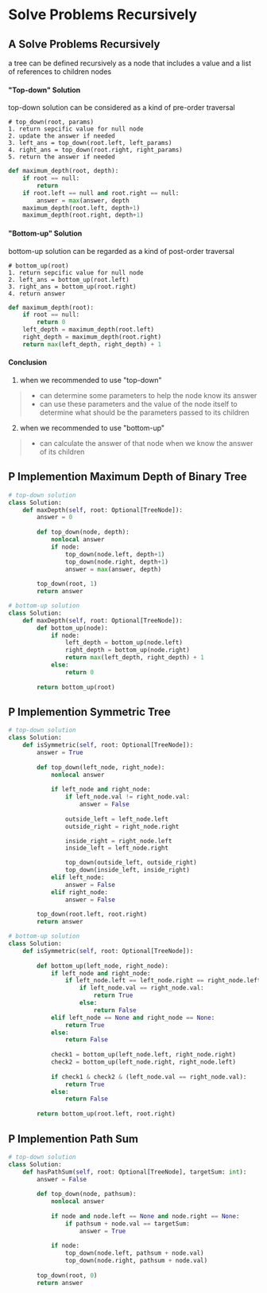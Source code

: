 # Solve Problems Recursively

## A Solve Problems Recursively
a tree can be defined recursively as a node that includes a value and a list of references to children nodes

#### "Top-down" Solution
top-down solution can be considered as a kind of pre-order traversal

```
# top_down(root, params)
1. return sepcific value for null node
2. update the answer if needed
3. left_ans = top_down(root.left, left_params)
4. right_ans = top_down(root.right, right_params)
5. return the answer if needed
```

```python
def maximum_depth(root, depth):
    if root == null:
        return
    if root.left == null and root.right == null:
        answer = max(answer, depth 
    maximum_depth(root.left, depth+1)
    maximum_depth(root.right, depth+1)
```

#### "Bottom-up" Solution
bottom-up solution can be regarded as a kind of post-order traversal

```
# bottom_up(root)
1. return sepcific value for null node
2. left_ans = bottom_up(root.left)
3. right_ans = bottom_up(root.right)
4. return answer
```

```python
def maximum_depth(root):
    if root == null:
        return 0
    left_depth = maximum_depth(root.left)
    right_depth = maximum_depth(root.right)
    return max(left_depth, right_depth) + 1
```

#### Conclusion

1. when we recommended to use "top-down"
>  - can determine some parameters to help the node know its answer
>  - can use these parameters and the value of the node itself to determine what should be the parameters passed to its children

2. when we recommended to use "bottom-up"
>  - can calculate the answer of that node when we know the answer of its children

## P Implemention Maximum Depth of Binary Tree

```python
# top-down solution
class Solution:
    def maxDepth(self, root: Optional[TreeNode]):
        answer = 0
        
        def top_down(node, depth):
            nonlocal answer
            if node:
                top_down(node.left, depth+1)
                top_down(node.right, depth+1)
                answer = max(answer, depth)
        
        top_down(root, 1)
        return answer
```

```python
# bottom-up solution
class Solution:
    def maxDepth(self, root: Optional[TreeNode]):
        def bottom_up(node):
            if node:
                left_depth = bottom_up(node.left)
                right_depth = bottom_up(node.right)
                return max(left_depth, right_depth) + 1
            else:
                return 0
            
        return bottom_up(root)
```

## P Implemention Symmetric Tree

```python
# top-down solution
class Solution:
    def isSymmetric(self, root: Optional[TreeNode]):
        answer = True
        
        def top_down(left_node, right_node):
            nonlocal answer
            
            if left_node and right_node:
                if left_node.val != right_node.val:
                    answer = False
                    
                outside_left = left_node.left
                outside_right = right_node.right

                inside_right = right_node.left
                inside_left = left_node.right

                top_down(outside_left, outside_right)
                top_down(inside_left, inside_right)
            elif left_node:
                answer = False
            elif right_node:
                answer = False
            
        top_down(root.left, root.right)
        return answer
```

```python
# bottom-up solution
class Solution:
    def isSymmetric(self, root: Optional[TreeNode]):
        
        def bottom_up(left_node, right_node):
            if left_node and right_node:
                if left_node.left == left_node.right == right_node.left == right_node.right == None:
                    if left_node.val == right_node.val:
                        return True
                    else:
                        return False
            elif left_node == None and right_node == None:
                return True
            else:
                return False
                
            check1 = bottom_up(left_node.left, right_node.right)
            check2 = bottom_up(left_node.right, right_node.left)
            
            if check1 & check2 & (left_node.val == right_node.val):
                return True
            else:
                return False
            
        return bottom_up(root.left, root.right)
```

## P Implemention Path Sum

```python
# top-down solution
class Solution:
    def hasPathSum(self, root: Optional[TreeNode], targetSum: int):
        answer = False
        
        def top_down(node, pathsum):
            nonlocal answer 
            
            if node and node.left == None and node.right == None:
                if pathsum + node.val == targetSum:
                    answer = True
            
            if node:
                top_down(node.left, pathsum + node.val)
                top_down(node.right, pathsum + node.val)
            
        top_down(root, 0)
        return answer
```
